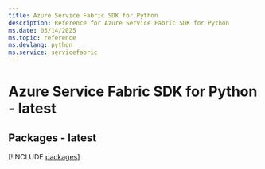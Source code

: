 ```yaml
---
title: Azure Service Fabric SDK for Python
description: Reference for Azure Service Fabric SDK for Python
ms.date: 03/14/2025
ms.topic: reference
ms.devlang: python
ms.service: servicefabric
---
```

# Azure Service Fabric SDK for Python - latest
## Packages - latest
[!INCLUDE [packages](service-fabric-index.md)]